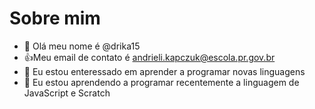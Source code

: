 # Sobre mim
- 👋 Olá meu nome é @drika15
- :+1:Meu email de contato é andrieli.kapczuk@escola.pr.gov.br
- 👀 Eu estou enteressado em aprender a programar novas linguagens
- 🌱 Eu estou aprendendo a programar recentemente a linguagem de JavaScript e Scratch


<!---
drika15/drika15 is a ✨ special ✨ repository because its `README.md` (this file) appears on your GitHub profile.
You can click the Preview link to take a look at your changes.
--->
